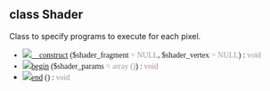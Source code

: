 ## class Shader ##
Class to specify programs to execute for each pixel.

<font face='Lucida Console'>
<ul><li><img src='http://phpmedia.googlecode.com/svn/www/icons/method.png' /><a href='API_6Shader11__construct.md'>__construct</a> ($shader_fragment<font color='#999'> = NULL</font>, $shader_vertex<font color='#999'> = NULL</font>) : <font color='#a88'>void</font>
</li><li><img src='http://phpmedia.googlecode.com/svn/www/icons/method.png' /><a href='API_6Shader5begin.md'>begin</a> ($shader_params<font color='#999'> = array ()</font>) : <font color='#a88'>void</font>
</li><li><img src='http://phpmedia.googlecode.com/svn/www/icons/method.png' /><a href='API_6Shader3end.md'>end</a> () : <font color='#a88'>void</font>
</font>